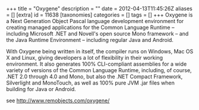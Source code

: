 +++
title = "Oxygene"
description = ""
date = 2012-04-13T11:45:26Z
aliases = []
[extra]
id = 11638
[taxonomies]
categories = []
tags = []
+++
Oxygene is a Next Generation Object Pascal language development environment for creating managed applications for the Common Language Runtime – including Microsoft .NET and Novell's open source Mono framework – and the Java Runtime Environment – including regular Java and Android.

With Oxygene being written in itself, the compiler runs on Windows, Mac OS X and Linux, giving developers a lot of flexibility in their working environment. It also generates 100% CLI-compliant assemblies for a wide variety of versions of the Common Language Runtime, including, of course, .NET 2.0 through 4.0 and Mono, but also the .NET Compact Framework, Silverlight and MonoTouch, as well as 100% pure JVM .jar files when building for Java or Android.

see http://www.remobjects.com/oxygene/
